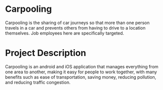# Carpooling
Carpooling is the sharing of car journeys so that more than one person travels in a car and prevents others from having to drive to a location themselves. Job employees here are specifically targeted.

# Project Description
Carpooling is an android and iOS application that manages everything from one area to another, making it easy for people to work together, with many benefits such as ease of transportation, saving money, reducing pollution, and reducing traffic congestion.
